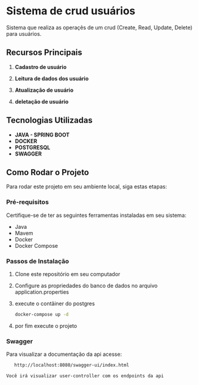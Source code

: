 # Sistema de crud usuários

Sistema que realiza as operaçẽs de um crud (Create, Read, Update, Delete) para usuários.

## Recursos Principais

1. **Cadastro de usuário** 

2. **Leitura de dados dos usuário** 

3. **Atualização de usuário** 

4. **deletação de usuário**
   
## Tecnologias Utilizadas

- **JAVA - SPRING BOOT**
- **DOCKER**
- **POSTGRESQL**
- **SWAGGER**
  
## Como Rodar o Projeto

Para rodar este projeto em seu ambiente local, siga estas etapas:

### Pré-requisitos

Certifique-se de ter as seguintes ferramentas instaladas em seu sistema:

- Java
- Mavem 
- Docker
- Docker Compose

### Passos de Instalação

1. Clone este repositório em seu computador

2. Configure as propriedades do banco de dados no arquivo application.properties

3. execute o contâiner do postgres

   ```bash
   docker-compose up -d
   
4. por fim execute o projeto

### Swagger

Para visualizar a documentação da api acesse:

```bash
   http://localhost:8080/swagger-ui/index.html

Você irá visualizar user-controller com os endpoints da api
